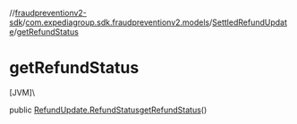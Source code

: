 //[fraudpreventionv2-sdk](../../../index.md)/[com.expediagroup.sdk.fraudpreventionv2.models](../index.md)/[SettledRefundUpdate](index.md)/[getRefundStatus](get-refund-status.md)

# getRefundStatus

[JVM]\

public [RefundUpdate.RefundStatus](../-refund-update/-refund-status/index.md)[getRefundStatus](get-refund-status.md)()
